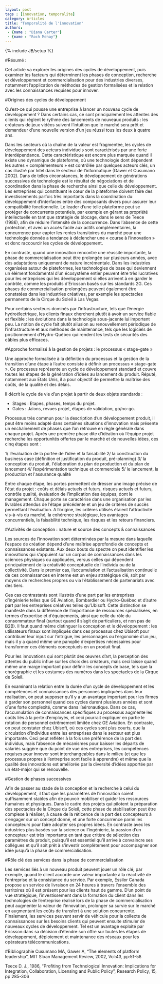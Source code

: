 ```yaml
---
layout: post
tags : [innovation, temporalite]
category: Articles
title: "Temporalité de l'innovation"
authors:
 - {name : "Diana Carter"}
 - {name : "Roch Mehay"}
---
```

{% include JB/setup %}

#Résumé :

Cet article va explorer les origines des cycles de développement, puis examiner les facteurs qui déterminent les phases de conception, recherche et développement et commercialisation pour des industries diverses, notamment l’application de méthodes de gestion formalisées et la relation avec les connaissances requises pour innover.

#Origines des cycles de développement

Qu’est-ce qui pousse une entreprise à lancer un nouveau cycle de développement ? Dans certains cas, ce sont principalement les attentes des clients qui règlent le rythme des lancements de nouveaux produits : les créateurs de jeux vidéos suivent l’intuition que le marché sera prêt et demandeur d’une nouvelle version d’un jeu réussi tous les deux à quatre ans.

Dans les secteurs où la chaîne de la valeur est fragmentée, les cycles de développement des acteurs individuels sont caractérisés par une forte interdépendance. Cette caractéristique est encore plus marquée quand il existe une dynamique de plateforme, où une technologie dont dépendent les autres « complémenteurs » est contrôlée par quelques acteurs clés, un cas illustré par Intel dans le secteur de l’informatique (Gawer et Cusumano 2002). Dans de telles circonstances, le développement de générations successives de technologie est le résultat de négociations et de coordination dans la phase de recherche ainsi que celle du développement. Les entreprises qui constituent le cœur de la plateforme doivent faire des investissements parfois très importants dans la coordination du développement d’interfaces entre des composants divers pour assurer leur compatibilité fonctionnelle. Le leader d’une telle plateforme peut se protéger de concurrents potentiels, par exemple en gérant sa propriété intellectuelle en tant que stratégie de blocage, dans le sens de Teece (1986), afin de réduire l’intensité de la concurrence. Dans l’absence de cette protection, et avec un accès facile aux actifs complémentaires, la concurrence pour capter les rentes transitoires du marché pour une technologie donnée a tendance à déclencher une « course à l’innovation » et donc raccourcir les cycles de développement.

En contraste, quand une innovation rencontre une réussite importante, la phase de commercialisation peut être prolongée sur plusieurs années, avec des adaptations uniquement de nature incrémentale. Dans les industries organisées autour de plateformes, les technologies de base qui deviennent un élément fondamental d’un écosystème entier peuvent être très lucratives pour les entreprises qui les développement si elles arrivent à en garder le contrôle, comme les produits d’Ericsson basés sur les standards 2G. Ces phases de commercialisation prolongées peuvent également être constatées dans les industries créatives, par exemple les spectacles permanents de la Cirque du Soleil à Las Vegas.

Pour certains secteurs dominés par l’infrastructure, tels que l’énergie hydroélectrique, les clients finaux cherchent plutôt à avoir un service fiable et flexible : les évolutions dans la technologie sous-jacente lui importent peu. La notion de cycle fait plutôt allusion au renouvellement périodique de l’infrastructure et aux méthodes de maintenance, tels que les logiciels de positionnement d’Hydro-Québec qui rendent les tests de sécurités des câbles plus efficaces.  

#Approche formalisé à la gestion de projets : le processus « stage-gate »

Une approche formalisée à la définition du processus et la gestion de la transition d’une étape à l’autre consiste à définir un processus « stage-gate ». Ce processus représente un cycle de développement standard et couvre toutes les étapes de la génération d’idées au lancement du produit. Réputé, notamment aux Etats Unis, il a pour objectif de permettre la maîtrise des coûts, de la qualité et des délais. 
 
Il décrit le cycle de vie d’un projet à partir de deux objets standards :

- Stages : Etapes, phases, temps du projet.
-	Gates : Jalons, revues projet, étapes de validation, go/no-go.

Processus très commun pour la description d’un développement produit, il peut être moins adapté dans certaines situations d’innovation mais présente un enchaînement de phases que l’on retrouve en règle générale dans chaque projet. Après une première phase dite d’idéation où l’équipe projet recherche les opportunités offertes par le marché et de nouvelles idées, ces cinq étapes sont : 

1/ l’évaluation de la portée de l’idée et la faisabilité
2/ la construction du business case (définition et justification du produit, pré-planning)
3/ la conception du produit, l'élaboration du plan de production et du plan de lancement
4/ l’expérimentation technique et commerciale 
5/ le lancement, la production et l'assurance qualité

Entre chaque étape, les portes permettent de dresser une image précise de l’état du projet : coûts et délais actuels et futurs, risques actuels et futurs, contrôle qualité, évaluation de l’implication des équipes, dont le management. Chaque porte se caractérise dans une organisation par les livrables attendus de l’étape précédente et un jeu de critères de succès permettant l’évaluation. A l’origine, les critères utilisés étaient l’attractivité vis-à-vis du marché, la cohérence stratégique, les avantages concurrentiels, la faisabilité technique, les risques et les retours financiers.

#Activités de conception : nature et source des concepts & connaissances

Les sources de l’innovation sont déterminées par la mesure dans laquelle l’espace de création dépend d’une maîtrise approfondie de concepts et connaissances existants. Aux deux bouts du spectre on peut identifier les innovations qui s’appuient sur un corpus de connaissances dans les sciences physiques ou appliquées, versus celles qui dépendent principalement de la créativité conceptuelle de l’individu ou de la collectivité. Dans le premier cas, l’accumulation et l’actualisation continuelle de ces connaissances en interne est un enjeu stratégique clé, soit par moyens de recherches propres ou via l’établissement de partenariats avec des tiers.

Ces cas contrastants sont illustrés d’une part par les entreprises d’ingénierie telles que GE Aviation, Bombardier ou Hydro-Québec et d’autre part par les entreprises créatives telles qu’Ubisoft. Cette distinction se manifeste dans la différence de l’importance de ressources spécialisées, en termes d’expertise et d’équipements, ainsi que celle du rôle du consommateur final (surtout quand il s’agit de particuliers, et non pas de B2B). Il faut quand même distinguer la conception et le développement : les utilisateurs finaux sont impliqués dans ces processus chez Ubisoft pour contribuer leur input sur l’intrigue, les personnages ou l’ergonomie d’un jeu, mais il y a quand même une panoplie d’expertises nécessaires pour transformer ces éléments conceptuels en un produit final. 

Pour les innovations qui sont plutôt des œuvres d’art, la perception des attentes du public influe sur les choix des créateurs, mais ceci laisse quand même une marge important pour définir les concepts de base, tels que la chorégraphie et les costumes des numéros dans les spectacles de la Cirque de Soleil.

En examinant la relation entre la durée d’un cycle de développement et les compétences et connaissances des personnes impliquées dans leur réalisation, on peut supposer qu’il y a un avantage important pour les firmes à garder son personnel quand ces cycles durent plusieurs années et sont d’une forte complexité, comme dans l’aéronautique. Dans ce cas, l’accumulation de connaissances spécifiques au processus augmente les coûts liés à la perte d’employés, et ceci pourrait expliquer en partie le rotation de personnel extrêmement limitée chez GE Aviation. En contraste, on peut constater chez Ubisoft, où ces cycles sont plus courts, que la circulation d’individus entre les entreprises dans le secteur est plus importante. Ceci peut refléter à la fois une préférence de la part des individus, mais l’absence de mécanismes pour baisser les départs de salariés suggère que du point de vue des entreprises, les compétences requises pour innover sont interchangeables dans le milieu (et que les processus propres à l’entreprise sont facile à apprendre) et même que la qualité des innovations est améliorée par la diversité d’idées apportée par un état-major qui se renouvelle.

#Gestion de phases successives

Afin de passer au stade de la conception et la recherche à celui du développement, il faut que les paramètres de l’innovation soient suffisamment stables afin de pouvoir mobiliser et guider les ressources humaines et physiques. Dans le cadre des projets qui pilotent la préparation des spectacles de la Cirque du Soleil, cette phase de stabilisation peut être complexe à réaliser, à cause de la réticence de la part des concepteurs à s’engager sur un concept donné, et une forte concurrence parmi les concepteurs pour faire adopter ses propres idées. En contraste avec les industries plus basées sur la science ou l’ingénierie, la passion d’un concepteur est très importante en tant que critère de sélection des paramètres du produit, puisqu’il est essentiel qu’il arrive à convaincre ses collègues et qu’il soit prêt à s’investir complètement pour accompagner son idée jusqu’à la phase de commercialisation. 

#Rôle clé des services dans la phase de commercialisation

Les services liés à un nouveau produit peuvent jouer un rôle clé, par exemple, quand le client accorde une valeur importante à la réactivité de l’entreprise et la consistance du service. Par exemple, Essilor Canada propose un service de livraison en 24 heures à travers l’ensemble des territoires où il est présent pour les clients haut de gamme. D’un point de vue stratégique, l’investissement dans la formation du client dans les technologies de l’entreprise réalisé lors de la phase de commercialisation peut augmenter la valeur de l’innovation, prolonger sa survie sur le marché en augmentant les coûts de transfert à une solution concurrente. Finalement, les services peuvent servir de véhicule pour la collecte de connaissances sur les besoins clients qui peuvent ensuite stimuler de nouveaux cycles de développement. Tel est un avantage exploité par Ericsson dans sa décision d’étendre son offre sur toutes les étapes de développement, déploiement et maintenance des réseaux pour les opérateurs télécommunications.

#Bibliographie
Cusumano MA, Gawer A, “The elements of platform leadership”, MIT Sloan Management Review, 2002, Vol:43, pp:51-58

Teece D. J., 1986, “Profiting from Technological Innovation: Implications for Integration, Collaboration, Licensing and Public Policy”, Research Policy, 15, pp 285-306

